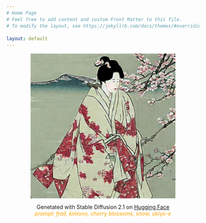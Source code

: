 ```yaml
---
# Home Page
# Feel free to add content and custom Front Matter to this file.
# To modify the layout, see https://jekyllrb.com/docs/themes/#overriding-theme-defaults

layout: default
---
```


<!-- home page image -->
<img src="assets/image/profile.jpg"
     title="profile" height = "75%" width = "75%" style="display:block; margin:auto;">

<!-- home page image description -->
<p align="center">Genetated with Stable Diffusion 2.1 on 
    <a href="https://huggingface.co/spaces/stabilityai/stable-diffusion">Hugging Face</a><br>
    <I style="color:orange;">prompt: frail,  kimono, cherry blossoms, snow, ukiyo-e</I>
</p>

<!-- nested live2d model -->
<script src="live2dw/lib/L2Dwidget.min.js?094cbace49a39548bed64abff5988b05"></script><script>L2Dwidget.init({"pluginRootPath":"live2dw/","pluginJsPath":"lib/","pluginModelPath":"assets/","tagMode":false,"debug":false,"model":{"jsonPath":"live2dw/assets/koharu.model.json"},"display":{"position":"right","width":300,"height":600},"mobile":{"show":true},"log":false});</script>





